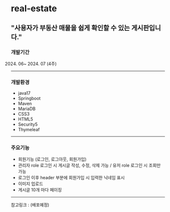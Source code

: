 # real-estate

**"사용자가 부동산 매물을 쉽게 확인할 수 있는 게시판입니다."**
-----
### 개발기간

2024. 06~ 2024. 07 (4주)
-----
### 개발환경
- java17
- Springboot
- Maven
- MariaDB
- CSS3
- HTML5
- Security5
- Thymeleaf
---
### 주요기능
- 회원기능 (로그인, 로그아웃, 회원가입)
- 관리자 role 로그인 시 게시글 작성, 수정, 삭제 가능 / 유저 role 로그인 시 조회만 가능
- 로그인 이후 header 부분에 회원가입 시 입력한 닉네임 표시
- 이미지 업로드
- 게시글 10개 마다 페이징
-----
참고링크 : (배포예정)
